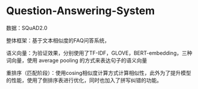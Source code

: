 # Question-Answering-System

数据：SQuAD2.0

整体框架：基于文本相似度的FAQ问答系统，

语义向量：为验证效果，分别使用了TF-IDF，GLOVE，BERT-embedding，三种词向量，使用 average pooling  的方式来表达句子的语义向量

重排序（匹配阶段）：使用cosing相似度计算方式计算相似性，此外为了提升模型的性能，使用了倒排序表进行优化，同时也加入了拼写纠错的功能。
